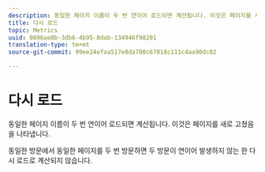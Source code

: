 ```yaml
---
description: 동일한 페이지 이름이 두 번 연이어 로드되면 계산됩니다. 이것은 페이지를 새로 고쳤음을 나타냅니다.
title: 다시 로드
topic: Metrics
uuid: 0896ae8b-3db6-4b95-8dab-134946f98201
translation-type: tm+mt
source-git-commit: 99ee24efaa517e8da700c67818c111c4aa90dc02

---
```



# 다시 로드

동일한 페이지 이름이 두 번 연이어 로드되면 계산됩니다. 이것은 페이지를 새로 고쳤음을 나타냅니다.

동일한 방문에서 동일한 페이지를 두 번 방문하면 두 방문이 연이어 발생하지 않는 한 다시 로드로 계산되지 않습니다.
